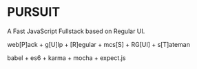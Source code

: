 # PURSUIT

A Fast JavaScript Fullstack based on Regular UI.

web[P]ack + g[U]lp + [R]egular + mcs[S] + RG[UI] + s[T]ateman

babel + es6 + karma + mocha + expect.js
